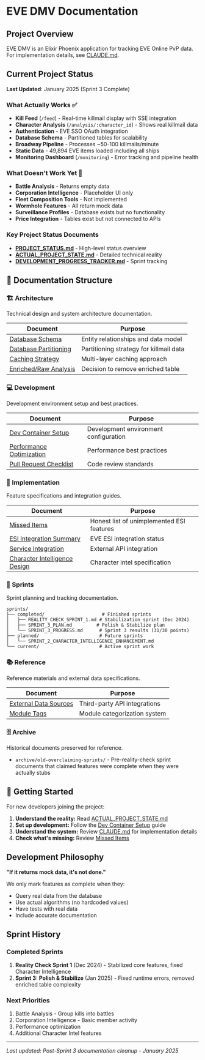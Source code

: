 # EVE DMV Documentation

## Project Overview

EVE DMV is an Elixir Phoenix application for tracking EVE Online PvP data. For implementation details, see [CLAUDE.md](/workspace/CLAUDE.md).

## Current Project Status

**Last Updated**: January 2025 (Sprint 3 Complete)

### What Actually Works ✅
- **Kill Feed** (`/feed`) - Real-time killmail display with SSE integration
- **Character Analysis** (`/analysis/:character_id`) - Shows real killmail data
- **Authentication** - EVE SSO OAuth integration
- **Database Schema** - Partitioned tables for scalability
- **Broadway Pipeline** - Processes ~50-100 killmails/minute
- **Static Data** - 49,894 EVE items loaded including all ships
- **Monitoring Dashboard** (`/monitoring`) - Error tracking and pipeline health

### What Doesn't Work Yet 🚧
- **Battle Analysis** - Returns empty data
- **Corporation Intelligence** - Placeholder UI only
- **Fleet Composition Tools** - Not implemented
- **Wormhole Features** - All return mock data
- **Surveillance Profiles** - Database exists but no functionality
- **Price Integration** - Tables exist but not connected to APIs

### Key Project Status Documents

- **[PROJECT_STATUS.md](/workspace/PROJECT_STATUS.md)** - High-level status overview
- **[ACTUAL_PROJECT_STATE.md](/workspace/ACTUAL_PROJECT_STATE.md)** - Detailed technical reality
- **[DEVELOPMENT_PROGRESS_TRACKER.md](/workspace/DEVELOPMENT_PROGRESS_TRACKER.md)** - Sprint tracking

## 📁 Documentation Structure

### 🏗️ Architecture
Technical design and system architecture documentation.

| Document | Purpose |
|----------|---------|
| [Database Schema](./architecture/database-schema.md) | Entity relationships and data model |
| [Database Partitioning](./architecture/database-partitioning.md) | Partitioning strategy for killmail data |
| [Caching Strategy](./architecture/caching-strategy.md) | Multi-layer caching approach |
| [Enriched/Raw Analysis](./architecture/enriched-raw-analysis.md) | Decision to remove enriched table |

### 💻 Development
Development environment setup and best practices.

| Document | Purpose |
|----------|---------|
| [Dev Container Setup](./development/devcontainer.md) | Development environment configuration |
| [Performance Optimization](./development/performance-optimization.md) | Performance best practices |
| [Pull Request Checklist](./development/pull-request-checklist.md) | Code review standards |

### 🔧 Implementation
Feature specifications and integration guides.

| Document | Purpose |
|----------|---------|
| [Missed Items](./implementation/missed-items.md) | Honest list of unimplemented ESI features |
| [ESI Integration Summary](./implementation/esi-integration-summary.md) | EVE ESI integration status |
| [Service Integration](./implementation/service-integration.md) | External API integration |
| [Character Intelligence Design](./implementation/character-intelligence-design.md) | Character intel specification |

### 🏃 Sprints
Sprint planning and tracking documentation.

```
sprints/
├── completed/                     # Finished sprints
│   ├── REALITY_CHECK_SPRINT_1.md # Stabilization sprint (Dec 2024)
│   ├── SPRINT_3_PLAN.md         # Polish & Stabilize plan
│   └── SPRINT_3_PROGRESS.md      # Sprint 3 results (31/30 points)
├── planned/                      # Future sprints
│   └── SPRINT_2_CHARACTER_INTELLIGENCE_ENHANCEMENT.md
└── current/                      # Active sprint work
```

### 📚 Reference
Reference materials and external data specifications.

| Document | Purpose |
|----------|---------|
| [External Data Sources](./reference/external-data-sources.md) | Third-party API integrations |
| [Module Tags](./reference/module-tags.md) | Module categorization system |

### 🗄️ Archive
Historical documents preserved for reference.

- `archive/old-overclaiming-sprints/` - Pre-reality-check sprint documents that claimed features were complete when they were actually stubs

## 🚀 Getting Started

For new developers joining the project:

1. **Understand the reality:** Read [ACTUAL_PROJECT_STATE.md](/workspace/ACTUAL_PROJECT_STATE.md) 
2. **Set up development:** Follow the [Dev Container Setup](./development/devcontainer.md) guide
3. **Understand the system:** Review [CLAUDE.md](/workspace/CLAUDE.md) for implementation details
4. **Check what's missing:** Review [Missed Items](./implementation/missed-items.md)

## Development Philosophy

**"If it returns mock data, it's not done."**

We only mark features as complete when they:
- Query real data from the database
- Use actual algorithms (no hardcoded values)
- Have tests with real data
- Include accurate documentation

## Sprint History

### Completed Sprints
1. **Reality Check Sprint 1** (Dec 2024) - Stabilized core features, fixed Character Intelligence
2. **Sprint 3: Polish & Stabilize** (Jan 2025) - Fixed runtime errors, removed enriched table complexity

### Next Priorities
1. Battle Analysis - Group kills into battles
2. Corporation Intelligence - Basic member activity
3. Performance optimization
4. Additional Character Intel features

---

*Last updated: Post-Sprint 3 documentation cleanup - January 2025*